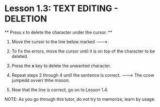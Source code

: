 # Lesson 1.3: TEXT EDITING - DELETION

** Press  x  to delete the character under the cursor. **

1. Move the cursor to the line below marked --->.

2. To fix the errors, move the cursor until it is on top of the character to be deleted.

3. Press the  **x**  key to delete the unwanted character.

4. Repeat steps 2 through 4 until the sentence is correct.
---> The ccow jumpedd ovverr thhe mooon.

5. Now that the line is correct, go on to Lesson 1.4.

NOTE: As you go through this tutor, do not try to memorize, learn by usage.
